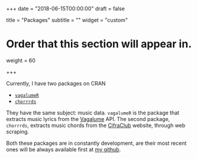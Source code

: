 +++
date = "2018-06-15T00:00:00"
draft = false

title = "Packages"
subtitle = ""
widget = "custom"

# Order that this section will appear in.
weight = 60

+++

Currently, I have two packages on CRAN
 
 - [`vagalumeR`](https://cran.r-project.org/web/packages/vagalumeR/vagalumeR.pdf) 
 - [`chorrrds`](https://cran.r-project.org/web/packages/chorrrds/chorrrds.pdf)

They have the same subject: music data. `vagalumeR` is the package that
extracts music lyrics from the [Vagalume](https://www.vagalume.com.br/)
API. The second package, `chorrrds`, extracts music chords from the [CifraClub](https://www.cifraclub.com.br/) website, through web scraping.

Both these packages are in constantly development, are their most recent
ones will be always available first at [my github](https://github.com/brunaw).

